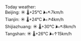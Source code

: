 Today weather:  
Beijing: ☀️   🌡️+25°C 🌬️↖7km/h  
Tianjin: ☀️   🌡️+24°C 🌬️↗4km/h  
Shijiazhuang: ☀️   🌡️+30°C 🌬️↖8km/h  
Tangshan: ☀️   🌡️+26°C 🌬️↑15km/h  
